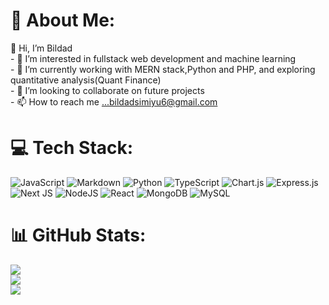 # 💫 About Me:
👋 Hi, I’m Bildad<br>- 👀 I’m interested in fullstack web development and machine learning<br>- 🌱 I’m currently working with MERN stack,Python and PHP,  and exploring quantitative analysis(Quant Finance)<br>- 💞️ I’m looking to collaborate on future projects<br>- 📫 How to reach me ...bildadsimiyu6@gmail.com<br>

<!--
## 🌐 Socials:
[![email](https://img.shields.io/badge/Email-D14836?logo=gmail&logoColor=white)](mailto:bildadsimiyu6@gmail.com) -->

# 💻 Tech Stack:
![JavaScript](https://img.shields.io/badge/javascript-%23323330.svg?style=for-the-badge&logo=javascript&logoColor=%23F7DF1E) ![Markdown](https://img.shields.io/badge/markdown-%23000000.svg?style=for-the-badge&logo=markdown&logoColor=white) ![Python](https://img.shields.io/badge/python-3670A0?style=for-the-badge&logo=python&logoColor=ffdd54) ![TypeScript](https://img.shields.io/badge/typescript-%23007ACC.svg?style=for-the-badge&logo=typescript&logoColor=white) ![Chart.js](https://img.shields.io/badge/chart.js-F5788D.svg?style=for-the-badge&logo=chart.js&logoColor=white) ![Express.js](https://img.shields.io/badge/express.js-%23404d59.svg?style=for-the-badge&logo=express&logoColor=%2361DAFB) ![Next JS](https://img.shields.io/badge/Next-black?style=for-the-badge&logo=next.js&logoColor=white) ![NodeJS](https://img.shields.io/badge/node.js-6DA55F?style=for-the-badge&logo=node.js&logoColor=white) ![React](https://img.shields.io/badge/react-%2320232a.svg?style=for-the-badge&logo=react&logoColor=%2361DAFB) ![MongoDB](https://img.shields.io/badge/MongoDB-%234ea94b.svg?style=for-the-badge&logo=mongodb&logoColor=white) ![MySQL](https://img.shields.io/badge/mysql-4479A1.svg?style=for-the-badge&logo=mysql&logoColor=white)  
# 📊 GitHub Stats:
![](https://github-readme-stats.vercel.app/api?username=rawbil&theme=dark&hide_border=false&include_all_commits=true&count_private=false)<br/>
![](https://github-readme-streak-stats.herokuapp.com/?user=rawbil&theme=dark&hide_border=false)<br/>
![](https://github-readme-stats.vercel.app/api/top-langs/?username=rawbil&theme=dark&hide_border=false&include_all_commits=true&count_private=false&layout=compact)
<!--
### ✍️ Random Dev Quote
![](https://quotes-github-readme.vercel.app/api?type=vertical&theme=radical)

<!-- Proudly created with GPRM ( https://gprm.itsvg.in ) -->

<!---
bilsim-code/bilsim-code is a ✨ special ✨ repository because its `README.md` (this file) appears on your GitHub profile.
You can click the Preview link to take a look at your changes.
--->
